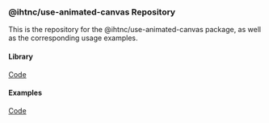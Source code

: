 ### @ihtnc/use-animated-canvas Repository

This is the repository for the @ihtnc/use-animated-canvas package, as well as the corresponding usage examples.

#### Library
[Code](https://github.com/ihtnc/use-animated-canvas/tree/main/src)

#### Examples
[Code](https://github.com/ihtnc/use-animated-canvas/tree/main/samples)